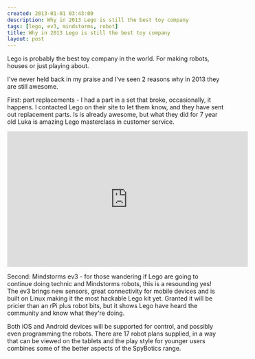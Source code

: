 ```yaml
---
created: 2013-01-01 03:43:00
description: Why in 2013 Lego is still the best toy company
tags: [lego, ev3, mindstorms, robot]
title: Why in 2013 Lego is still the best toy company
layout: post
---
```

Lego is probably the best toy company in the world. For making robots, houses or just playing about.

I've never held back in my praise and I've seen 2 reasons why in 2013 they are still awesome.

First: part replacements - I had a part in a set that broke, occasionally, it happens. I contacted Lego on their site to let them know, and they have sent out replacement parts. Is is already awesome, but what they did for 7 year old Luka is amazing Lego masterclass in customer service.

<div class="embed-responsive embed-responsive-16by9">
<iframe width="560" height="315" src="https://www.youtube.com/embed/6bICickhAYw?rel=0" frameborder="0" allowfullscreen></iframe>
</div>

Second: Mindstorms ev3 - for those wandering if Lego are going to continue doing technic and Mindstorms robots, this is a resounding yes! The ev3 brings new sensors, great connectivity for mobile devices and is built on Linux making it the most hackable Lego kit yet. Granted it will be pricier than an rPi plus robot bits, but it shows Lego have heard the community and know what they're doing.

Both iOS and Android devices will be supported for control, and possibly even programming the robots. There are 17 robot plans supplied, in a way that can be viewed on the tablets and the play style for younger users combines some of the better aspects of the SpyBotics range.

